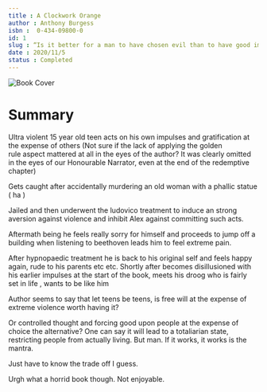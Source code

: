 ```yaml
---
title : A Clockwork Orange
author : Anthony Burgess
isbn : 	0-434-09800-0
id: 1
slug : “Is it better for a man to have chosen evil than to have good imposed upon him?”
date : 2020/11/5
status : Completed 
---
```


![Book Cover](https://upload.wikimedia.org/wikipedia/en/7/73/A_Clockwork_Orange_%281971%29.png)  

# Summary  
Ultra violent 15 year old teen acts on his own impulses and gratification at the expense of others (Not sure if the lack of applying the golden rule aspect mattered at all in the eyes of the author? It was clearly omitted in the eyes of our Honourable Narrator, even at the end of the redemptive chapter)

Gets caught after accidentally murdering an old woman with a phallic statue ( ha )

Jailed and then underwent the ludovico treatment to induce an strong aversion against violence and inhibit Alex against committing such acts. 

Aftermath being he feels really sorry for himself and proceeds to jump off a building when listening to beethoven leads him to feel extreme pain.

After hypnopaedic treatment he is back to his original self and feels happy again, rude to his parents etc etc. Shortly after becomes disillusioned with his earlier impulses at the start of the book, meets his droog who is fairly set in life , wants to be like him

Author seems to say that let teens be teens, is free will at the expense of extreme violence worth having it? 

Or controlled thought and forcing good upon people at the expense of choice the alternative? One can say it will lead to a totaliarian state, restricting people from actually living. But man. If it works, it works is the mantra.

Just have to know the trade off I guess. 

Urgh what a horrid book though. Not enjoyable.
